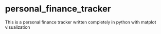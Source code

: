 # personal_finance_tracker
This is a personal finance tracker written completely in python with matplot visualization 
